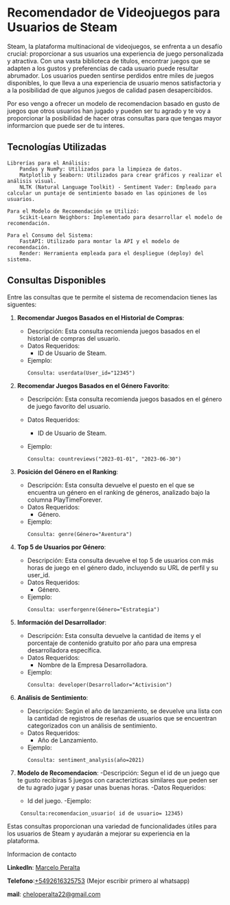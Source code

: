 # Recomendador de Videojuegos para Usuarios de Steam

Steam, la plataforma multinacional de videojuegos, se enfrenta a un desafío crucial: proporcionar a sus usuarios una experiencia de juego personalizada y atractiva.
Con una vasta biblioteca de títulos, encontrar juegos que se adapten a los gustos y preferencias de cada usuario puede resultar abrumador. Los usuarios pueden sentirse perdidos entre miles de juegos disponibles,
lo que lleva a una experiencia de usuario menos satisfactoria y a la posibilidad de que algunos juegos de calidad pasen desapercibidos.

Por eso vengo a ofrecer un modelo de recomendacion basado en gusto de juegos que otros usuarios han jugado y pueden ser tu agrado y te voy a proporcionar la posibilidad de hacer otras consultas para que tengas mayor
informarcion que puede ser de tu interes.

## Tecnologías Utilizadas

    Librerías para el Análisis:
        Pandas y NumPy: Utilizados para la limpieza de datos.
        Matplotlib y Seaborn: Utilizados para crear gráficos y realizar el análisis visual.
        NLTK (Natural Language Toolkit) - Sentiment Vader: Empleado para calcular un puntaje de sentimiento basado en las opiniones de los usuarios.

    Para el Modelo de Recomendación se Utilizó:
        Scikit-Learn Neighbors: Implementado para desarrollar el modelo de recomendación.

    Para el Consumo del Sistema:
        FastAPI: Utilizado para montar la API y el modelo de recomendación.
        Render: Herramienta empleada para el despliegue (deploy) del sistema.
   

## Consultas Disponibles

Entre las consultas que te permite el sistema de recomendacion tienes las siguentes:

1. **Recomendar Juegos Basados en el Historial de Compras**:
   - Descripción: Esta consulta recomienda juegos basados en el historial de compras del usuario.
   - Datos Requeridos:
     - ID de Usuario de Steam.
   - Ejemplo:
     ```
     Consulta: userdata(User_id="12345")
     
     ```

2. **Recomendar Juegos Basados en el Género Favorito**:
   - Descripción: Esta consulta recomienda juegos basados en el género de juego favorito del usuario.
   - Datos Requeridos:
     - ID de Usuario de Steam.
   - Ejemplo:

     ```
     Consulta: countreviews("2023-01-01", "2023-06-30")

     ```

3. **Posición del Género en el Ranking**:
   - Descripción: Esta consulta devuelve el puesto en el que se encuentra un género en el ranking de géneros, analizado bajo la columna PlayTimeForever.
   - Datos Requeridos:
     - Género.
   - Ejemplo:
     ```
     Consulta: genre(Género="Aventura")
  
     ```

4. **Top 5 de Usuarios por Género**:
   - Descripción: Esta consulta devuelve el top 5 de usuarios con más horas de juego en el género dado, incluyendo su URL de perfil y su user_id.
   - Datos Requeridos:
     - Género.
   - Ejemplo:
     ```
     Consulta: userforgenre(Género="Estrategia")
     ```

5. **Información del Desarrollador**:
   - Descripción: Esta consulta devuelve la cantidad de items y el porcentaje de contenido gratuito por año para una empresa desarrolladora específica.
   - Datos Requeridos:
     - Nombre de la Empresa Desarrolladora.
   - Ejemplo:
     ```
     Consulta: developer(Desarrollador="Activision")
   
     ```

6. **Análisis de Sentimiento**:
   - Descripción: Según el año de lanzamiento, se devuelve una lista con la cantidad de registros de reseñas de usuarios que se encuentran categorizados con un análisis de sentimiento.
   - Datos Requeridos:
     - Año de Lanzamiento.
   - Ejemplo:
     ```
     Consulta: sentiment_analysis(año=2021)
     
     ```
7. **Modelo de Recomendacion**:
   -Descripción: Segun el id de un juego que te gusto recibiras 5 juegos con caracterizticas similares que peden ser de tu agrado jugar y pasar unas buenas horas.
   -Datos Requeridos:
     - Id del juego.
   -Ejemplo:
   ```
    Consulta:recomendacion_usuario( id de usuario= 12345)
   ```
Estas consultas proporcionan una variedad de funcionalidades útiles para los usuarios de Steam y ayudarán a mejorar su experiencia en la plataforma.

Informacion de contacto

**LinkedIn**: [Marcelo Peralta](https://www.linkedin.com/in/marcelo-peralta2)

**Telefono**:[+5492616325753](https://wa.me/+5492616325753) (Mejor escribir primero al whatsapp)

**mail**: [cheloperalta22@gmail.com](mailto:cheloperalta22@gmail.com)
